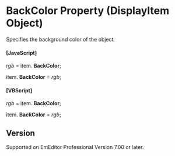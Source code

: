 # BackColor Property (DisplayItem Object)

Specifies the background color of the object.

#### \[JavaScript\]

_rgb_ = item. **BackColor**;

item. **BackColor** = _rgb_;

#### \[VBScript\]

_rgb_ = item. **BackColor**;

item. **BackColor** = _rgb_;

## Version

Supported on EmEditor Professional Version 7.00 or later.